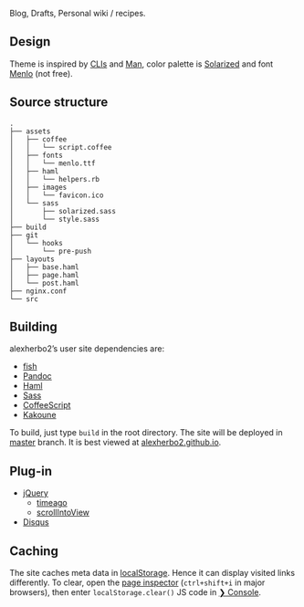 Blog,
Drafts,
Personal wiki / recipes.

Design
------

Theme is inspired by [CLIs][] and [Man][],
color palette is [Solarized][] and font [Menlo][] (not free).

Source structure
----------------

```
.
├── assets
│   ├── coffee
│   │   └── script.coffee
│   ├── fonts
│   │   └── menlo.ttf
│   ├── haml
│   │   └── helpers.rb
│   ├── images
│   │   └── favicon.ico
│   └── sass
│       ├── solarized.sass
│       └── style.sass
├── build
├── git
│   └── hooks
│       └── pre-push
├── layouts
│   ├── base.haml
│   ├── page.haml
│   └── post.haml
├── nginx.conf
└── src
```

Building
--------

alexherbo2’s user site dependencies are:

 * [fish](http://fishshell.com)
 * [Pandoc](http://johnmacfarlane.net/pandoc)
 * [Haml](http://haml.info)
 * [Sass](http://sass-lang.com)
 * [CoffeeScript](http://coffeescript.org)
 * [Kakoune](https://github.com/mawww/kakoune)

To build, just type `build` in the root directory.  The site will be deployed in
[master][] branch.  It is best viewed at [alexherbo2.github.io][].

Plug-in
-------

 * [jQuery](http://jquery.com)
   - [timeago](http://timeago.yarp.com)
   - [scrollIntoView](http://arwid.github.io/jQuery.scrollIntoView)
 * [Disqus](http://disqus.com)

Caching
-------

The site caches meta data in [localStorage][].
Hence it can display visited links differently.
To clear, open the [page inspector][] (`ctrl+shift+i` in major browsers),
then enter `localStorage.clear()` JS code in [❯ Console][].


[alexherbo2.github.io]: http://alexherbo2.github.io
[source]: https://github.com/alexherbo2/alexherbo2.github.io/tree/source
[master]: https://github.com/alexherbo2/alexherbo2.github.io/tree/master
[CLIs]: https://en.wikipedia.org/wiki/Command-line_interface
[Man]: https://en.wikipedia.org/wiki/Man_page
[Solarized]: http://ethanschoonover.com/solarized
[Menlo]: http://leancrew.com/all-this/2009/10/the-compleat-menlovera-sans-comparison
[localStorage]: http://en.wikipedia.org/wiki/Web_storage#localStorage
[page inspector]: https://developer.mozilla.org/docs/Tools/Page_Inspector
[❯ Console]: https://developer.mozilla.org/docs/Tools/Web_Console
